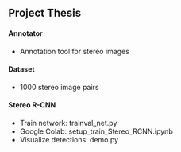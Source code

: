## Project Thesis
#### Annotator
- Annotation tool for stereo images

#### Dataset
- 1000 stereo image pairs

#### Stereo R-CNN
- Train network: trainval_net.py
- Google Colab: setup_train_Stereo_RCNN.ipynb
- Visualize detections: demo.py
